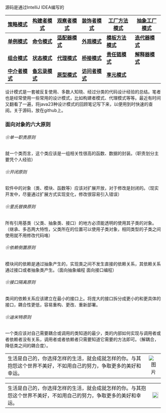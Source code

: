 源码是通过IntelliJ IDEA编写的

[策略模式](http://www.jianshu.com/p/e632ba5c9eda)|[构建者模式](http://www.jianshu.com/p/8816165edbcd)|[观察者模式](http://www.jianshu.com/p/80ea597ccddb)|[装饰者模式](http://www.jianshu.com/p/7a9fae991ed4)|[工厂方法模式](http://www.jianshu.com/p/650ef554147a)|[抽象工厂模式](http://www.jianshu.com/p/446eddb7fe98)
---|---|---|---|---|---
[**单例模式**](http://www.jianshu.com/p/961084474634)|[**命令模式**](http://www.jianshu.com/p/c4d8a169a157)|[**适配器模式**](http://www.jianshu.com/p/b058131f694d)|[**外观模式**](http://www.jianshu.com/p/19c2d407223b)|[**模板方法模式**](http://www.jianshu.com/p/4ead50bbc6f1)|[**迭代器模式**](http://www.jianshu.com/p/5bcae636ae45)
[**组合模式**](http://www.jianshu.com/p/8d775fe8de1f)|[**状态模式**](http://www.jianshu.com/p/76b23fa84a95)|[**代理模式**](http://www.jianshu.com/p/bd76dc728edb)|[**桥接模式**](http://www.jianshu.com/p/999af930d7e8)|[**责任链模式**](http://www.jianshu.com/p/cd1158eff274)|[**解释器模式**](http://www.jianshu.com/p/3acba11b173c)
[**中介者模式**](http://www.jianshu.com/p/9f46356af027)|[**备忘录模式**](http://www.jianshu.com/p/adcdfb6af6d1)|[**原型模式**](http://www.jianshu.com/p/ffa8271ed481)|[**访问者模式**](http://www.jianshu.com/p/e985115c182b)|[**享元模式**](http://www.jianshu.com/p/5c3c288f3381)

设计模式是一套被反复使用、多数人知晓、经过分类的代码设计经验的总结。笔者也是经常使用一些常用的设计模式，比如构建者模式、代理模式等等。最近有时间又翻看了一遍，将java23种设计模式的回顾笔记写下来，以便用到时快速的查阅。关于源码，放在github上。<br>
### 面向对象的六大原则
###### ❀单一职责原则
就一个类而言，这个类应该是一组相关性很高的函数、数据的封装。（职责划分主要凭个人经验）
###### ❀开闭原则
软件中的对象（类、模块、函数等）应该对扩展开放，对于修改是封闭的。（现实开发中，尽量通过扩展方式实现变化，修改很容易引入错误）
###### ❀里氏替换原则
所有引用基类（父类、抽象类、接口）的地方必须能透明的使用其子类的对象。（继承、多态两大特性，父类所在的位置可以使用子类对象，相同类型的子类之间使用就不用修改代码咯）
###### ❀依赖倒置原则
模块间的依赖是通过抽象产生的，实现类之间不发生直接的依赖关系，其依赖关系通过接口或者抽象类产生。（面向抽象编程  面向接口编程）
###### ❀接口隔离原则
类间的依赖关系应该建立在最小的接口上。将庞大的接口拆分成更小的和更具体的接口，耦合性更低，容易重构、更改、重新部署。
###### ❀迪米特原则
一个类应该对自己需要耦合或调用的类知道的最少，类的内部如何实现与调用者或者依赖者没有关系，调用者或者依赖者只需要知道它需要的方法即可。（解耦合，降低类之间的耦合度）。<br>




|  |  |
| :------------ | :--------: |
| 生活是自己的，你选择怎样的生活，就会成就怎样的你。与其抱怨这个世界不美好，不如用自己的努力，争取更多的美好和幸运。      | ![图片](https://img0.baidu.com/it/u=1059389492,972474899&fm=253&fmt=auto&app=138&f=JPEG) |

<table border="0" bordercolor="red">
  <tr>
    <td >生活是自己的，你选择怎样的生活，就会成就怎样的你。与其抱怨这个世界不美好，不如用自己的努力，争取更多的美好和幸运。</td>
    <td >
      <img src="https://img0.baidu.com/it/u=1059389492,972474899&fm=253&fmt=auto&app=138&f=JPEG" width="100%">
    </td>
  </tr>
</table>

